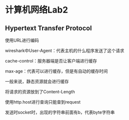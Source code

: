 # 计算机网络Lab2

## Hypertext Transfer Protocol

使用URL进行编码

wireshark中User-Agent：代表主机的什么程序发送了这个请求

cache-control：服务器端是否让客户端进行缓存

max-age：代表可以进行缓存，但是有自动的缓存时间

一般来说，静态资源就会进行缓存

将请求的资源放到了Content-Length

使用http.host进行查询只能查到request



发送时socket时，出现的字符串前面有b，代表byte字符串